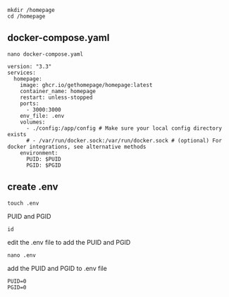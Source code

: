 	mkdir /homepage
	cd /homepage

## docker-compose.yaml

	nano docker-compose.yaml

```
version: "3.3"
services:
  homepage:
    image: ghcr.io/gethomepage/homepage:latest
    container_name: homepage
    restart: unless-stopped
    ports:
      - 3000:3000
    env_file: .env
    volumes:
      - ./config:/app/config # Make sure your local config directory exists
      # - /var/run/docker.sock:/var/run/docker.sock # (optional) For docker integrations, see alternative methods
    environment:
      PUID: $PUID
      PGID: $PGID
``` 
## create .env

	touch .env

PUID and PGID

	id

edit the .env file to add the PUID and PGID

	nano .env

add the PUID and PGID to .env file

	PUID=0
	PGID=0
	
